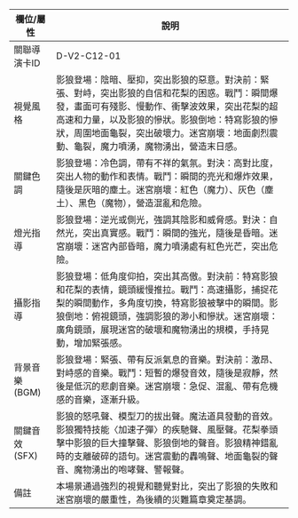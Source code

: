 | 欄位/屬性 | 說明 |
|---|---|
| 關聯導演卡ID | D-V2-C12-01 |
| 視覺風格 | 影狼登場：陰暗、壓抑，突出影狼的惡意。對決前：緊張、對峙，突出影狼的自信和花梨的困惑。戰鬥：瞬間爆發，畫面可有殘影、慢動作、衝擊波效果，突出花梨的超高速和力量，以及影狼的慘狀。影狼倒地：特寫影狼的慘狀，周圍地面龜裂，突出破壞力。迷宮崩壞：地面劇烈震動、龜裂，魔力噴湧，魔物湧出，營造末日感。 |
| 關鍵色調 | 影狼登場：冷色調，帶有不祥的氣氛。對決：高對比度，突出人物的動作和表情。戰鬥：瞬間的亮光和爆炸效果，隨後是灰暗的塵土。迷宮崩壞：紅色（魔力）、灰色（塵土）、黑色（魔物），營造混亂和危險。 |
| 燈光指導 | 影狼登場：逆光或側光，強調其陰影和威脅感。對決：自然光，突出真實感。戰鬥：瞬間的強光，隨後是昏暗。迷宮崩壞：迷宮內部昏暗，魔力噴湧處有紅色光芒，突出危險。 |
| 攝影指導 | 影狼登場：低角度仰拍，突出其高傲。對決前：特寫影狼和花梨的表情，鏡頭緩慢推拉。戰鬥：高速攝影，捕捉花梨的瞬間動作，多角度切換，特寫影狼被擊中的瞬間。影狼倒地：俯視鏡頭，強調影狼的渺小和慘狀。迷宮崩壞：廣角鏡頭，展現迷宮的破壞和魔物湧出的規模，手持晃動，增加緊張感。 |
| 背景音樂 (BGM) | 影狼登場：緊張、帶有反派氣息的音樂。對決前：激昂、對峙感的音樂。戰鬥：短暫的爆發音效，隨後是寂靜，然後是低沉的悲劇音樂。迷宮崩壞：急促、混亂、帶有危機感的音樂，逐漸升級。 |
| 關鍵音效 (SFX) | 影狼的怒吼聲、模型刀的拔出聲。魔法道具發動的音效。影狼獨特技能〈加速子彈〉的疾馳聲、風壓聲。花梨拳頭擊中影狼的巨大撞擊聲、影狼倒地的聲音。影狼精神錯亂時的支離破碎的語句。迷宮震動的轟鳴聲、地面龜裂的聲音、魔物湧出的咆哮聲、警報聲。 |
| 備註 | 本場景通過強烈的視覺和聽覺對比，突出了影狼的失敗和迷宮崩壞的嚴重性，為後續的災難篇章奠定基調。 |
